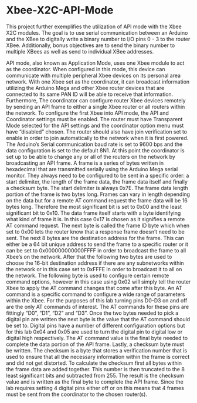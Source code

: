 # Xbee-X2C-API-Mode
This project further exemplifies the utilization of API mode with the Xbee X2C modules. The goal is to use serial communication between an Arduino and the XBee to digitally write a binary number to I/O pins 0 - 3 to the router XBee. Additionally, bonus objectives are to send the binary number to multiple XBees as well as send to individual XBee addresses.

API mode, also known as Application Mode, uses one Xbee module to act as the coordinator. When configured in this mode, this device can communicate with multiple peripheral Xbee devices on its personal area network. With one Xbee set as the coordinator, it can broadcast information utilizing the Arduino Mega and other Xbee router devices that are connected to its same PAN ID will be able to receive that information. Furthermore, The coordinator can configure router Xbee devices remotely by sending an API frame to either a single Xbee router or all routers within the network.
    To configure the first Xbee into API mode, the API and Coordinator settings must be enabled. The router must have Transparent Mode selected for the API settings and the coordinator option menu must have “disabled” chosen. The router should also have join verification set to enable in order to join automatically to the network when it is first powered.  The Arduino’s Serial communication baud rate is set to 9600 bps and the data configuration is set to the default 8N1. At this point the coordinator is set up to be able to change any or all of the routers on the network by broadcasting an API frame.
    A frame is a series of bytes written in hexadecimal that are transmitted serially using the Arduino Mega serial monitor. They always need to be configured to be sent in a specific order: a start delimiter, the length of the frame data, the frame data itself and finally a checksum byte. The start delimiter is always 0x7E. The frame data length portion of the frame is two bytes long. Frames can vary in length depending on the data but for a remote AT command request the frame data will be 16 bytes long. Therefore the most significant bit is set to 0x00 and the least significant bit to 0x10. 
The data frame itself starts with a byte identifying what kind of frame it is. In this case 0x17 is chosen as it signifies a remote AT command request. The next byte is called the frame ID byte which when set to 0x00 lets the router know that a response frame doesn’t need to be sent. The next 8 bytes are the destination address for the frame. This can either be a 64 bit unique address to send the frame to a specific router or it can be set to 0x000000000000FFFF in order to broadcast the frame to all Xbee’s on the network. After that the following two bytes are used to choose the 16-bit destination address if there are any subnetworks within the network or in this case set to 0xFFFE in order to broadcast it to all on the network. The following byte is used to configure certain remote command options, however in this case using 0x02 will simply tell the router Xbee to apply the AT command changes that come after this byte.
    An AT command is a specific command to configure a wide range of parameters within the Xbee. For the purposes of this lab turning pins D0-D3 on and off are the only AT commands of interest. The AT commands for these pins are fittingly “D0”, “D1”, “D2” and “D3”. Once the two bytes needed to pick a digital pin are written the next byte is the value that the AT command should be set to. Digital pins have a number of different configuration options but for this lab 0x04 and 0x05 are used to turn the digital pin to digital low or digital high respectively. The AT command value is the final byte needed to complete the data portion of the API frame.
Lastly, a checksum byte must be written. The checksum is a byte that stores a verification number that is used to ensure that all the necessary information within the frame is correct and did not get distorted. To calculate the checksum first all bytes within the frame data are added together. This number is then truncated to the 8 least significant bits and subtracted from 255. The result is the checksum value and is written as the final byte to complete the API frame. Since the lab requires setting 4 digital pins either off or on this means that 4 frames must be sent from the coordinator to the chosen router(s).
